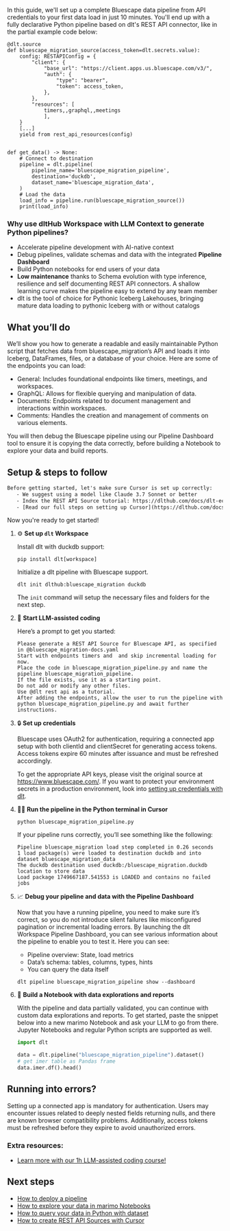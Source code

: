 In this guide, we'll set up a complete Bluescape data pipeline from API credentials to your first data load in just 10 minutes. You'll end up with a fully declarative Python pipeline based on dlt's REST API connector, like in the partial example code below:

```python-outcome
@dlt.source
def bluescape_migration_source(access_token=dlt.secrets.value):
    config: RESTAPIConfig = {
        "client": {
            "base_url": "https://client.apps.us.bluescape.com/v3/",
            "auth": {
                "type": "bearer",
                "token": access_token,
            },
        },
        "resources": [
            timers,,graphql,,meetings
            ],
    }
    [...]
    yield from rest_api_resources(config)


def get_data() -> None:
    # Connect to destination
    pipeline = dlt.pipeline(
        pipeline_name='bluescape_migration_pipeline',
        destination='duckdb',
        dataset_name='bluescape_migration_data', 
    )
    # Load the data
    load_info = pipeline.run(bluescape_migration_source())
    print(load_info) 
```

### Why use dltHub Workspace with LLM Context to generate Python pipelines?

- Accelerate pipeline development with AI-native context
- Debug pipelines, validate schemas and data with the integrated **Pipeline Dashboard**
- Build Python notebooks for end users of your data
- **Low maintenance** thanks to Schema evolution with type inference, resilience and self documenting REST API connectors. A shallow learning curve makes the pipeline easy to extend by any team member
- dlt is the tool of choice for Pythonic Iceberg Lakehouses, bringing mature data loading to pythonic Iceberg with or without catalogs

## What you’ll do

We’ll show you how to generate a readable and easily maintainable Python script that fetches data from bluescape_migration’s API and loads it into Iceberg, DataFrames, files, or a database of your choice. Here are some of the endpoints you can load:

- General: Includes foundational endpoints like timers, meetings, and workspaces.
- GraphQL: Allows for flexible querying and manipulation of data.
- Documents: Endpoints related to document management and interactions within workspaces.
- Comments: Handles the creation and management of comments on various elements.

You will then debug the Bluescape pipeline using our Pipeline Dashboard tool to ensure it is copying the data correctly, before building a Notebook to explore your data and build reports.

## Setup & steps to follow

```default
Before getting started, let's make sure Cursor is set up correctly:
   - We suggest using a model like Claude 3.7 Sonnet or better
   - Index the REST API Source tutorial: https://dlthub.com/docs/dlt-ecosystem/verified-sources/rest_api/ and add it to context as **@dlt rest api**
   - [Read our full steps on setting up Cursor](https://dlthub.com/docs/dlt-ecosystem/llm-tooling/cursor-restapi#23-configuring-cursor-with-documentation)
```

Now you're ready to get started!

1. ⚙️ **Set up `dlt` Workspace**
    
    Install dlt with duckdb support:
    ```shell
    pip install dlt[workspace]
    ```

    Initialize a dlt pipeline with Bluescape support.
    ```shell
    dlt init dlthub:bluescape_migration duckdb
    ```

    The `init` command will setup the necessary files and folders for the next step.
    
2. 🤠 **Start LLM-assisted coding**
    
    Here’s a prompt to get you started:
    
    ```prompt
    Please generate a REST API Source for Bluescape API, as specified in @bluescape_migration-docs.yaml 
    Start with endpoints timers and  and skip incremental loading for now. 
    Place the code in bluescape_migration_pipeline.py and name the pipeline bluescape_migration_pipeline. 
    If the file exists, use it as a starting point. 
    Do not add or modify any other files. 
    Use @dlt rest api as a tutorial. 
    After adding the endpoints, allow the user to run the pipeline with python bluescape_migration_pipeline.py and await further instructions.
    ```

    
3. 🔒 **Set up credentials** 
    
    Bluescape uses OAuth2 for authentication, requiring a connected app setup with both clientId and clientSecret for generating access tokens. Access tokens expire 60 minutes after issuance and must be refreshed accordingly.
    
    To get the appropriate API keys, please visit the original source at https://www.bluescape.com/.
    If you want to protect your environment secrets in a production environment, look into [setting up credentials with dlt](https://dlthub.com/docs/walkthroughs/add_credentials).
    
4. 🏃‍♀️ **Run the pipeline in the Python terminal in Cursor**
    
    ```shell
    python bluescape_migration_pipeline.py
    ```
    
    If your pipeline runs correctly, you’ll see something like the following:
    
    ```shell
    Pipeline bluescape_migration load step completed in 0.26 seconds
    1 load package(s) were loaded to destination duckdb and into dataset bluescape_migration_data
    The duckdb destination used duckdb:/bluescape_migration.duckdb location to store data
    Load package 1749667187.541553 is LOADED and contains no failed jobs
    ```
    
5. 📈 **Debug your pipeline and data with the Pipeline Dashboard**

    Now that you have a running pipeline, you need to make sure it’s correct, so you do not introduce silent failures like misconfigured pagination or incremental loading errors. By launching the dlt Workspace Pipeline Dashboard, you can see various information about the pipeline to enable you to test it. Here you can see:
    - Pipeline overview: State, load metrics
    - Data’s schema: tables, columns, types, hints
    - You can query the data itself
    
    ```shell
    dlt pipeline bluescape_migration_pipeline show --dashboard
    ```
    
6. 🐍 **Build a Notebook with data explorations and reports**

    With the pipeline and data partially validated, you can continue with custom data explorations and reports. To get started, paste the snippet below into a new marimo Notebook and ask your LLM to go from there. Jupyter Notebooks and regular Python scripts are supported as well.

    
    ```python
    import dlt

   data = dlt.pipeline("bluescape_migration_pipeline").dataset()
   # get imer table as Pandas frame
   data.imer.df().head()
    ```

## Running into errors?

Setting up a connected app is mandatory for authentication. Users may encounter issues related to deeply nested fields returning nulls, and there are known browser compatibility problems. Additionally, access tokens must be refreshed before they expire to avoid unauthorized errors.

### Extra resources:

- [Learn more with our 1h LLM-assisted coding course!](https://www.youtube.com/watch?v=GGid70rnJuM)

## Next steps

- [How to deploy a pipeline](https://dlthub.com/docs/walkthroughs/deploy-a-pipeline)
- [How to explore your data in marimo Notebooks](https://dlthub.com/docs/general-usage/dataset-access/marimo)
- [How to query your data in Python with dataset](https://dlthub.com/docs/general-usage/dataset-access/dataset)
- [How to create REST API Sources with Cursor](https://dlthub.com/docs/dlt-ecosystem/llm-tooling/cursor-restapi)